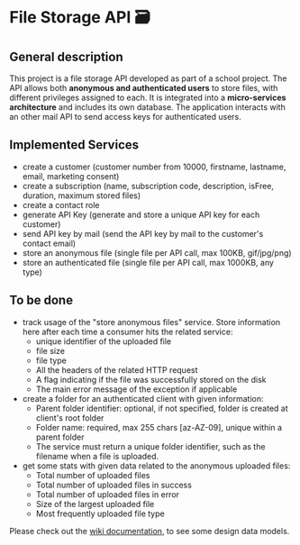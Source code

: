 # File Storage API 🗃️

## General description

This project is a file storage API developed as part of a school project. 
The API allows both **anonymous and authenticated users** to store files, with different privileges assigned to each. 
It is integrated into a **micro-services architecture** and includes its own database.
The application interacts with an other mail API to send access keys for authenticated users.

## Implemented Services

- create a customer (customer number from 10000, firstname, lastname, email, marketing consent)
- create a subscription (name, subscription code, description, isFree, duration, maximum stored files)
- create a contact role
- generate API Key (generate and store a unique API key for each customer)
- send API key by mail (send the API key by mail to the customer's contact email)
- store an anonymous file (single file per API call, max 100KB, gif/jpg/png)
- store an authenticated file (single file per API call, max 1000KB, any type)

## To be done

- track usage of the "store anonymous files" service. Store information here after each time a consumer hits the related service:
  - unique identifier of the uploaded file
  - file size
  - file type
  - All the headers of the related HTTP request
  - A flag indicating if the file was successfully stored on the disk
  - The main error message of the exception if applicable
- create a folder for an authenticated client with given information:
  - Parent folder identifier: optional, if not specified, folder is created at client's root folder
  - Folder name: required, max 255 chars [az-AZ-09], unique within a parent folder
  - The service must return a unique folder identifier, such as the filename when a file is uploaded.
- get some stats with given data related to the anonymous uploaded files:
  - Total number of uploaded files
  - Total number of uploaded files in success
  - Total number of uploaded files in error
  - Size of the largest uploaded file
  - Most frequently uploaded file type

Please check out the [wiki documentation](https://github.com/milena-771/file-storage-api/wiki), to see some design data models.
